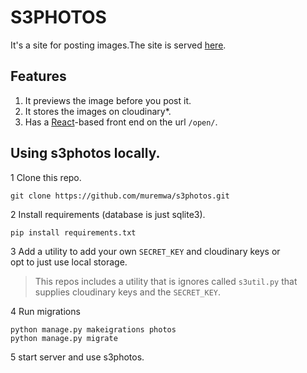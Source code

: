 # S3PHOTOS

It's a site for posting images.The site is served [here](https://s3photos.pythonanywhere.com).

## Features
1. It previews the image before you post it.
2. It stores the images on cloudinary*.
3. Has a [React](http://react.org/)-based front end on the url `/open/`.

## Using s3photos locally.
1 Clone this repo.
```commandline
git clone https://github.com/muremwa/s3photos.git
```  

2 Install requirements (database is just sqlite3).
```commandline
pip install requirements.txt
```
 
3 Add a utility to add your own `SECRET_KEY` and  cloudinary keys or   
opt to just use local storage.  
> This repos includes a utility that is ignores called `s3util.py` that supplies cloudinary keys and the `SECRET_KEY`.

4 Run migrations
```commandline
python manage.py makeigrations photos
python manage.py migrate
```

5 start server and use s3photos.

